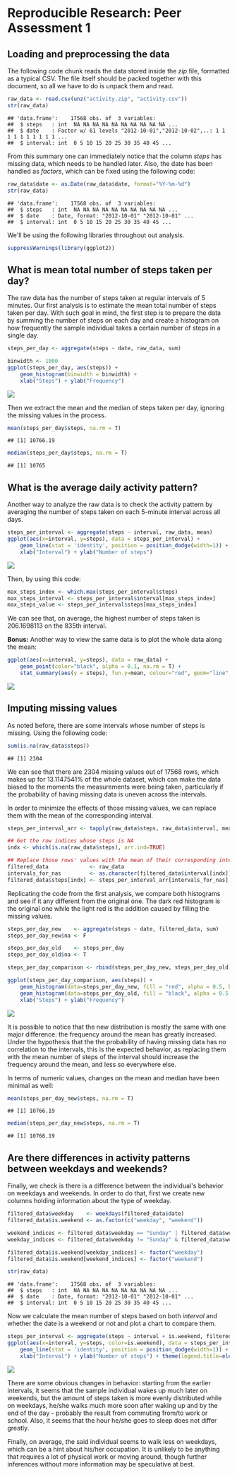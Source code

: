 # Reproducible Research: Peer Assessment 1


## Loading and preprocessing the data

The following code chunk reads the data stored inside the *zip* file, formatted 
as a typical CSV. The file itself should be packed together with this document, 
so all we have to do is unpack them and read.


```r
raw_data <- read.csv(unz("activity.zip", "activity.csv"))
str(raw_data)
```

```
## 'data.frame':	17568 obs. of  3 variables:
##  $ steps   : int  NA NA NA NA NA NA NA NA NA NA ...
##  $ date    : Factor w/ 61 levels "2012-10-01","2012-10-02",..: 1 1 1 1 1 1 1 1 1 1 ...
##  $ interval: int  0 5 10 15 20 25 30 35 40 45 ...
```

From this summary one can immediately notice that the column *steps* has 
missing data, which needs to be handled later. Also, the date has been handled
as *factors*, which can be fixed using the following code:


```r
raw_data$date <- as.Date(raw_data$date, format="%Y-%m-%d")
str(raw_data)
```

```
## 'data.frame':	17568 obs. of  3 variables:
##  $ steps   : int  NA NA NA NA NA NA NA NA NA NA ...
##  $ date    : Date, format: "2012-10-01" "2012-10-01" ...
##  $ interval: int  0 5 10 15 20 25 30 35 40 45 ...
```


We'll be using the following libraries throughout out analysis. 


```r
suppressWarnings(library(ggplot2))
```

## What is mean total number of steps taken per day?

The raw data has the number of steps taken at regular intervals of 5 minutes.
Our first analysis is to estimate the mean total number of steps taken per day.
With such goal in mind, the first step is to prepare the data by summing the 
number of steps on each day and create a histogram on how frequently the sample
individual takes a certain number of steps in a single day.


```r
steps_per_day <- aggregate(steps ~ date, raw_data, sum)

binwidth <- 1000
ggplot(steps_per_day, aes(steps)) + 
    geom_histogram(binwidth = binwidth) + 
    xlab("Steps") + ylab("Frequency")
```

![](PA1_template_files/figure-html/unnamed-chunk-4-1.png)<!-- -->

Then we extract the mean and the median of steps taken per day, ignoring the
missing values in the process.


```r
mean(steps_per_day$steps, na.rm = T)
```

```
## [1] 10766.19
```

```r
median(steps_per_day$steps, na.rm = T)
```

```
## [1] 10765
```

## What is the average daily activity pattern?

Another way to analyze the raw data is to check the activity pattern by 
averaging the number of steps taken on each 5-minute interval across all 
days.


```r
steps_per_interval <- aggregate(steps ~ interval, raw_data, mean)
ggplot(aes(x=interval, y=steps), data = steps_per_interval) +
    geom_line(stat = 'identity', position = position_dodge(width=1)) + 
    xlab("Interval") + ylab("Number of steps")
```

![](PA1_template_files/figure-html/unnamed-chunk-6-1.png)<!-- -->

Then, by using this code:


```r
max_steps_index <- which.max(steps_per_interval$steps)
max_steps_interval <- steps_per_interval$interval[max_steps_index]
max_steps_value <- steps_per_interval$steps[max_steps_index]
```

We can see that, on average, the highest number of steps taken is
206.1698113 on the 835th interval.

**Bonus:** Another way to view the same data is to plot the whole data along 
the mean:


```r
ggplot(aes(x=interval, y=steps), data = raw_data) + 
    geom_point(color="black", alpha = 0.1, na.rm = T) + 
    stat_summary(aes(y = steps), fun.y=mean, colour="red", geom="line", na.rm = T)
```

![](PA1_template_files/figure-html/unnamed-chunk-8-1.png)<!-- -->

## Imputing missing values

As noted before, there are some intervals whose number of steps is missing. 
Using the following code:


```r
sum(is.na(raw_data$steps))
```

```
## [1] 2304
```

We can see that there are 2304 missing values out of 
17568 rows, which makes up for 
13.1147541% of the whole dataset, 
which can make the data biased to the moments the measurements were being taken,
particularly if the probability of having missing data is uneven across 
the intervals.

In order to minimize the effects of those missing values, we can replace them 
with the mean of the corresponding interval.


```r
steps_per_interval_arr <- tapply(raw_data$steps, raw_data$interval, mean, na.rm = T)

## Get the row indices whose steps is NA
indx <- which(is.na(raw_data$steps), arr.ind=TRUE)

## Replace those rows' values with the mean of their corresponding interval
filtered_data             <- raw_data
intervals_for_nas         <- as.character(filtered_data$interval[indx])
filtered_data$steps[indx] <- steps_per_interval_arr[intervals_for_nas]
```

Replicating the code from the first analysis, we compare both histograms and
see if it any different from the original one. The dark red histogram is the 
original one while the light red is the addition caused by filling the
missing values.


```r
steps_per_day_new    <- aggregate(steps ~ date, filtered_data, sum)
steps_per_day_new$na <- F

steps_per_day_old    <- steps_per_day
steps_per_day_old$na <- T

steps_per_day_comparison <- rbind(steps_per_day_new, steps_per_day_old)

ggplot(steps_per_day_comparison, aes(steps)) + 
    geom_histogram(data=steps_per_day_new, fill = "red", alpha = 0.5, binwidth = binwidth) + 
    geom_histogram(data=steps_per_day_old, fill = "black", alpha = 0.5, binwidth = binwidth) + 
    xlab("Steps") + ylab("Frequency")
```

![](PA1_template_files/figure-html/unnamed-chunk-11-1.png)<!-- -->

It is possible to notice that the new distribution is mostly the same with one
major difference: the frequency around the mean has greatly increased. Under the 
hypothesis that the the probability of having missing data has no correlation 
to the intervals, this is the expected behavior, as replacing them with the mean 
number of steps of the interval should increase the frequency around the mean,
and less so everywhere else.

In terms of numeric values, changes on the mean and median have been minimal 
as well:


```r
mean(steps_per_day_new$steps, na.rm = T)
```

```
## [1] 10766.19
```

```r
median(steps_per_day_new$steps, na.rm = T)
```

```
## [1] 10766.19
```

## Are there differences in activity patterns between weekdays and weekends?

Finally, we check is there is a difference between the individual's behavior on 
weekdays and weekends. In order to do that, first we create new columns holding
information about the type of weekday.


```r
filtered_data$weekday    <- weekdays(filtered_data$date)
filtered_data$is.weekend <- as.factor(c("weekday", "weekend"))

weekend_indices <- filtered_data$weekday == "Sunday" | filtered_data$weekday == "Saturday"
weekday_indices <- filtered_data$weekday != "Sunday" & filtered_data$weekday != "Saturday"

filtered_data$is.weekend[weekday_indices] <- factor("weekday")
filtered_data$is.weekend[weekend_indices] <- factor("weekend")

str(raw_data)
```

```
## 'data.frame':	17568 obs. of  3 variables:
##  $ steps   : int  NA NA NA NA NA NA NA NA NA NA ...
##  $ date    : Date, format: "2012-10-01" "2012-10-01" ...
##  $ interval: int  0 5 10 15 20 25 30 35 40 45 ...
```

Now we calculate the mean number of steps based on both *interval* and whether
the date is a weekend or not and plot a chart to compare them.


```r
steps_per_interval <- aggregate(steps ~ interval + is.weekend, filtered_data, mean)
ggplot(aes(x=interval, y=steps, color=is.weekend), data = steps_per_interval) +
    geom_line(stat = 'identity', position = position_dodge(width=1)) + 
    xlab("Interval") + ylab("Number of steps") + theme(legend.title=element_blank())
```

![](PA1_template_files/figure-html/unnamed-chunk-14-1.png)<!-- -->

There are some obvious changes in behavior: starting from the earlier 
intervals, it seems that the sample individual wakes up much later on weekends,
but the amount of steps taken is more evenly distributed while on weekdays, he/she
walks much more soon after waking up and by the end of the day - probably the 
result from commuting from/to work or school. Also, it seems that the hour 
he/she goes to sleep does not differ greatly.

Finally, on average, the said individual seems to walk less on weekdays, which can be
a hint about his/her occupation. It is unlikely to be anything that requires a
lot of physical work or moving around, though further inferences without more 
information may be speculative at best.
